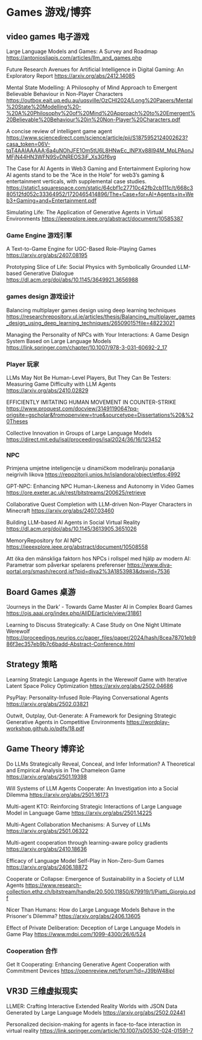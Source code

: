 # Games 游戏/博弈
## video games 电子游戏
Large Language Models and Games: A Survey and Roadmap
https://antoniosliapis.com/articles/llm_and_games.php

Future Research Avenues for Artificial Intelligence in Digital Gaming: An Exploratory Report
https://arxiv.org/abs/2412.14085

Mental State Modelling: A Philosophy of Mind Approach to Emergent Believable Behaviour in Non-Player Characters
https://outbox.eait.uq.edu.au/uqsville/OzCHI2024/Long%20Papers/Mental%20State%20Modelling%20-%20A%20Philosophy%20of%20Mind%20Approach%20to%20Emergent%20Believable%20Behaviour%20in%20Non-Player%20Characters.pdf

A concise review of intelligent game agent
https://www.sciencedirect.com/science/article/pii/S1875952124002623?casa_token=06V-tqT4AAIAAAAA:6a4uNOhJFE1Om5tU6L8HNwEc_INPXv88I94M_MpLPAonJMFjN44HN3WFN9SvDNREOS3iF_Xs3Gf6vg

The Case for AI Agents in Web3 Gaming and Entertainment
Exploring how AI agents stand to be the “Ace in the Hole”
for web3’s gaming & entertainment verticals, with
supplemental case studies.
https://static1.squarespace.com/static/64cbf1c27710c42fb2cb111c/t/668c380512fd052c33364952/1720465414896/The+Case+for+AI+Agents+in+Web3+Gaming+and+Entertainment.pdf

Simulating Life: The Application of Generative Agents in Virtual Environments
https://ieeexplore.ieee.org/abstract/document/10585387

### Game Engine 游戏引擎
A Text-to-Game Engine for UGC-Based Role-Playing Games
https://arxiv.org/abs/2407.08195

Prototyping Slice of Life: Social Physics with Symbolically Grounded LLM-based Generative Dialogue
https://dl.acm.org/doi/abs/10.1145/3649921.3656988

### games design 游戏设计
Balancing multiplayer games design using deep learning techniques
https://researchrepository.ul.ie/articles/thesis/Balancing_multiplayer_games_design_using_deep_learning_techniques/26509015?file=48223021

Managing the Personality of NPCs with Your Interactions: A Game Design System Based on Large Language Models
https://link.springer.com/chapter/10.1007/978-3-031-60692-2_17

### Player 玩家
LLMs May Not Be Human-Level Players, But They Can Be Testers: Measuring Game Difficulty with LLM Agents
https://arxiv.org/abs/2410.02829

EFFICIENTLY IMITATING HUMAN MOVEMENT IN COUNTER-STRIKE
https://www.proquest.com/docview/3149119064?pq-origsite=gscholar&fromopenview=true&sourcetype=Dissertations%20&%20Theses

Collective Innovation in Groups of Large Language Models 
https://direct.mit.edu/isal/proceedings/isal2024/36/16/123452

### NPC
Primjena umjetne inteligencije u dinamičkom modeliranju ponašanja neigrivih likova
https://repozitorij.unios.hr/islandora/object/etfos:4992

GPT-NPC: Enhancing NPC Human-Likeness and Autonomy in Video Games
https://ore.exeter.ac.uk/rest/bitstreams/200625/retrieve

Collaborative Quest Completion with LLM-driven Non-Player Characters in Minecraft
https://arxiv.org/abs/2407.03460

Building LLM-based AI Agents in Social Virtual Reality
https://dl.acm.org/doi/abs/10.1145/3613905.3651026

MemoryRepository for AI NPC
https://ieeexplore.ieee.org/abstract/document/10508558

Att öka den mänskliga faktorn hos NPCs i rollspel med hjälp av modern AI: Parametrar som påverkar spelarens preferenser
https://www.diva-portal.org/smash/record.jsf?pid=diva2%3A1853983&dswid=7536

## Board Games 桌游
‘Journeys in the Dark’ - Towards Game Master AI in Complex Board Games
https://ojs.aaai.org/index.php/AIIDE/article/view/31861

Learning to Discuss Strategically: A Case Study on One Night Ultimate Werewolf
https://proceedings.neurips.cc/paper_files/paper/2024/hash/8cea78701eb986f3ec357eb9b7c6badd-Abstract-Conference.html

## Strategy 策略
Learning Strategic Language Agents in the Werewolf Game with Iterative Latent Space Policy Optimization
https://arxiv.org/abs/2502.04686

PsyPlay: Personality-Infused Role-Playing Conversational Agents
https://arxiv.org/abs/2502.03821

Outwit, Outplay, Out-Generate: A Framework for Designing Strategic Generative Agents in Competitive Environments
https://wordplay-workshop.github.io/pdfs/18.pdf

## Game Theory 博弈论
Do LLMs Strategically Reveal, Conceal, and Infer Information? A Theoretical and Empirical Analysis in The Chameleon Game
https://arxiv.org/abs/2501.19398

Will Systems of LLM Agents Cooperate: An Investigation into a Social Dilemma
https://arxiv.org/abs/2501.16173

Multi-agent KTO: Reinforcing Strategic Interactions of Large Language Model in Language Game
https://arxiv.org/abs/2501.14225

Multi-Agent Collaboration Mechanisms: A Survey of LLMs
https://arxiv.org/abs/2501.06322

Multi-agent cooperation through learning-aware policy gradients
https://arxiv.org/abs/2410.18636

Efficacy of Language Model Self-Play in Non-Zero-Sum Games
https://arxiv.org/abs/2406.18872

Cooperate or Collapse: Emergence of Sustainability in a Society of LLM Agents
https://www.research-collection.ethz.ch/bitstream/handle/20.500.11850/679919/1/Piatti_Giorgio.pdf

Nicer Than Humans: How do Large Language Models Behave in the Prisoner's Dilemma?
https://arxiv.org/abs/2406.13605

Effect of Private Deliberation: Deception of Large Language Models in Game Play
https://www.mdpi.com/1099-4300/26/6/524

### Cooperation 合作
Get It Cooperating: Enhancing Generative Agent Cooperation with Commitment Devices
https://openreview.net/forum?id=J39bW48ipI

## VR3D 三维虚拟现实

LLMER: Crafting Interactive Extended Reality Worlds with JSON Data Generated by Large Language Models
https://arxiv.org/abs/2502.02441

Personalized decision-making for agents in face-to-face interaction in virtual reality
https://link.springer.com/article/10.1007/s00530-024-01591-7



